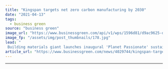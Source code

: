 ```yaml
---
title: "Kingspan targets net zero carbon manufacturing by 2030"
date: "2021-04-13"
tags: 
  - business green
source: "business green"
image_url: "https://www.businessgreen.com/api/v1/wps/1596d81/d9ac9625-d592-4be7-a45c-d73ef3c7a420/2/Kingspan-Global-Head-of-Sustainability-Bianca-Wong-185x114.jpg"
image_fp: "/assets/img/post_thumbnails/178.jpg"
lead: "
 Building materials giant launches inaugural 'Planet Passionate' sustainability report and unveils fresh decarbonisation targets ..."
article_url: "https://www.businessgreen.com/news/4029744/kingspan-targets-net-zero-carbon-manufacturing-2030"
---
```


---
